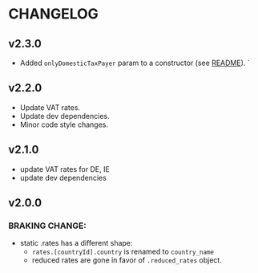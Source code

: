 # CHANGELOG

## v2.3.0
- Added `onlyDomesticTaxPayer` param to a constructor (see [README](./README.md)).
  `
## v2.2.0
- Update VAT rates.
- Update dev dependencies.
- Minor code style changes.

## v2.1.0
- update VAT rates for DE, IE
- update dev dependencies

## v2.0.0
### BRAKING CHANGE: 
- static .rates has a different shape:
    - `rates.[countryId].country` is renamed to `country_name`
    -  reduced rates are gone in favor of `.reduced_rates` object.
    
